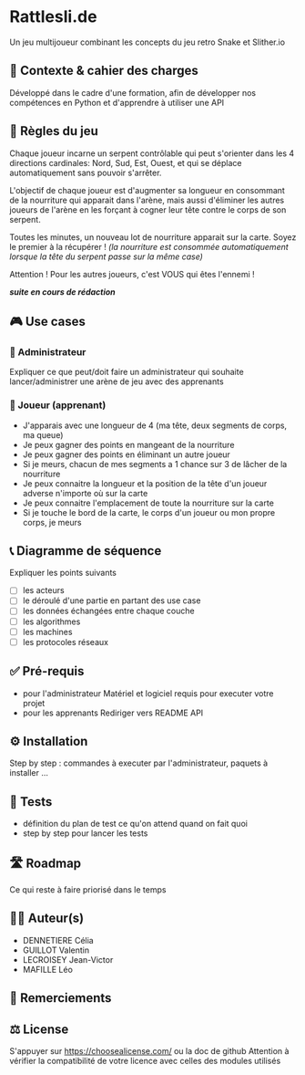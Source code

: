 # Rattlesli.de
Un jeu multijoueur combinant les concepts du jeu retro Snake et Slither.io

## 🎯 Contexte & cahier des charges
Développé dans le cadre d'une formation, afin de développer nos compétences en Python et d'apprendre à utiliser une API

## 🎲 Règles du jeu
Chaque joueur incarne un serpent contrôlable qui peut s'orienter dans les 4 directions cardinales: Nord, Sud, Est, Ouest, et qui se déplace automatiquement sans pouvoir s'arrêter.

L'objectif de chaque joueur est d'augmenter sa longueur en consommant de la nourriture qui apparait dans l'arène, mais aussi d'éliminer les autres joueurs de l'arène en les forçant à cogner leur tête contre le corps de son serpent.

Toutes les minutes, un nouveau lot de nourriture apparait sur la carte. Soyez le premier à la récupérer !
*(la nourriture est consommée automatiquement lorsque la tête du serpent passe sur la même case)*

Attention ! Pour les autres joueurs, c'est VOUS qui êtes l'ennemi !


**_suite en cours de rédaction_**
## 🎮 Use cases
### 🐉 Administrateur
Expliquer ce que peut/doit faire un administrateur qui souhaite lancer/administrer une arène de jeu avec des apprenants 

### 🐍 Joueur (apprenant)
- J'apparais avec une longueur de 4 (ma tête, deux segments de corps, ma queue)
- Je peux gagner des points en mangeant de la nourriture
- Je peux gagner des points en éliminant un autre joueur
- Si je meurs, chacun de mes segments a 1 chance sur 3 de lâcher de la nourriture
- Je peux connaitre la longueur et la position de la tête d'un joueur adverse n'importe où sur la carte
- Je peux connaitre l'emplacement de toute la nourriture sur la carte
- Si je touche le bord de la carte, le corps d'un joueur ou mon propre corps, je meurs

## 📞 Diagramme de séquence
Expliquer les points suivants
- [ ] les acteurs
- [ ] le déroulé d'une partie en partant des use case
- [ ] les données échangées entre chaque couche
- [ ] les algorithmes
- [ ] les machines
- [ ] les protocoles réseaux

## ✅ Pré-requis 
- pour l'administrateur
Matériel et logiciel requis pour executer votre projet
- pour les apprenants 
Rediriger vers README API

## ⚙️ Installation
Step by step : commandes à executer par l'administrateur, paquets à installer ...

## 🧪 Tests
- définition du plan de test ce qu'on attend quand on fait quoi 
- step by step pour lancer les tests

## 🛣️ Roadmap
Ce qui reste à faire priorisé dans le temps

## 🧑‍💻 Auteur(s)
- DENNETIERE Célia
- GUILLOT Valentin
- LECROISEY Jean-Victor
- MAFILLE Léo

## 🙏 Remerciements

## ⚖️ License
S'appuyer sur https://choosealicense.com/ ou la doc de github
Attention à vérifier la compatibilité de votre licence avec celles des modules utilisés
